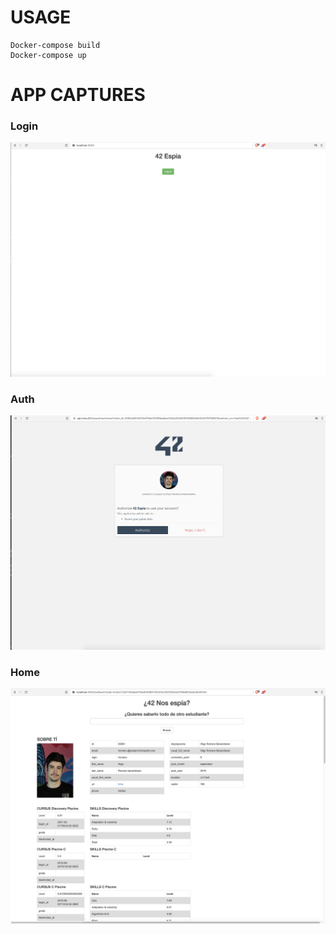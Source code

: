 # USAGE

```docker
Docker-compose build
Docker-compose up
```
# APP CAPTURES
### Login
![Login](https://github.com/InigoRomero/42ItTest/blob/main/rubyOn/captures/Login.png)
### Auth
![auth](https://github.com/InigoRomero/42ItTest/blob/main/rubyOn/captures/auth.png)
### Home
![home](https://github.com/InigoRomero/42ItTest/blob/main/rubyOn/captures/home.png)
